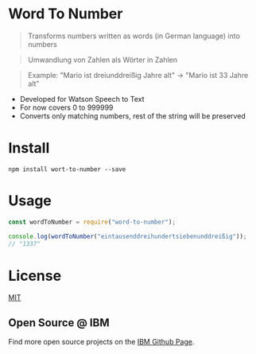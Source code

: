 # Word To Number

> Transforms numbers written as words (in German language) into numbers

> Umwandlung von Zahlen als Wörter in Zahlen

> Example: "Mario ist dreiunddreißig Jahre alt" -> "Mario ist 33 Jahre alt"

- Developed for Watson Speech to Text
- For now covers 0 to 999999
- Converts only matching numbers, rest of the string will be preserved

# Install

```
npm install wort-to-number --save
```

# Usage

```javascript
const wordToNumber = require("word-to-number");

console.log(wordToNumber("eintausenddreihundertsiebenunddreißig"));
// "1337"
```

# License

[MIT](https://tldrlegal.com/license/mit-license)

## Open Source @ IBM

Find more open source projects on the
[IBM Github Page](http://ibm.github.io/).
